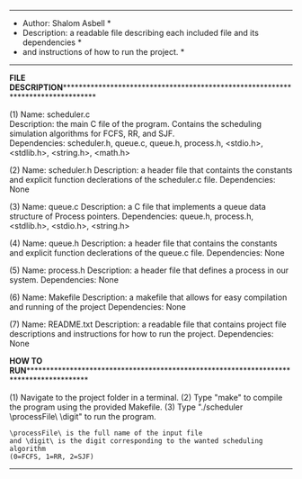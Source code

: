 
 *******************************************************************************************************
 * Author: Shalom Asbell                                                                            *
 * Description: a readable file describing each included file and its dependencies                     *
 * and instructions of how to run the project.                                                         *
 *******************************************************************************************************

****FILE DESCRIPTION************************************************************************************
                                                                                                            
(1) Name: scheduler.c                                                                                       
    Description: the main C file of the program. Contains the scheduling simulation algorithms for FCFS,
    RR, and SJF.                                                                               
    Dependencies: scheduler.h, queue.c, queue.h, process.h, <stdio.h>, <stdlib.h>, <string.h>, <math.h> 

(2) Name: scheduler.h
    Description: a header file that containts the constants and explicit function declerations of the
    scheduler.c file.
    Dependencies: None
    
(3) Name: queue.c
    Description: a C file that implements a queue data structure of Process pointers.
    Dependencies: queue.h, process.h, <stdlib.h>, <stdio.h>, <string.h>

(4) Name: queue.h
    Description: a header file that contains the constants and explicit function declerations of the
    queue.c file.
    Dependencies: None

(5) Name: process.h
    Description: a header file that defines a process in our system.
    Dependencies: None

(6) Name: Makefile
    Description: a makefile that allows for easy compilation and running of the project
    Dependencies: None

(7) Name: README.txt
    Description: a readable file that contains project file descriptions and instructions for how to run
    the project.
    Dependencies: None

****HOW TO RUN*******************************************************************************************

(1) Navigate to the project folder in a terminal.
(2) Type "make" to compile the program using the provided Makefile.
(3) Type "./scheduler \processFile\ \digit\" to run the program.
    
    \processFile\ is the full name of the input file
    and \digit\ is the digit corresponding to the wanted scheduling algorithm
    (0=FCFS, 1=RR, 2=SJF)

*********************************************************************************************************
